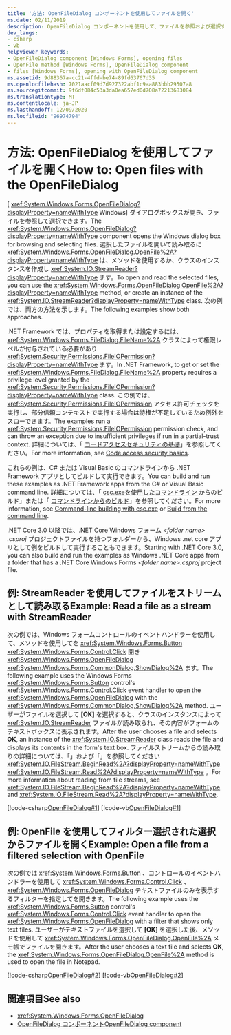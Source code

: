 ```yaml
---
title: '方法: OpenFileDialog コンポーネントを使用してファイルを開く'
ms.date: 02/11/2019
description: OpenFileDialog コンポーネントを使用して、ファイルを参照および選択するための [Windows] ダイアログボックスを開く方法について説明します。
dev_langs:
- csharp
- vb
helpviewer_keywords:
- OpenFileDialog component [Windows Forms], opening files
- OpenFile method [Windows Forms], OpenFileDialog component
- files [Windows Forms], opening with OpenFileDialog component
ms.assetid: 9d88367a-cc21-4ffd-be74-89fd63767d35
ms.openlocfilehash: 7021aacf09d7d927322abf1c9aa883bbb29507a8
ms.sourcegitcommit: 9f6df084c53a3da0ea657ed0d708a72213683084
ms.translationtype: MT
ms.contentlocale: ja-JP
ms.lasthandoff: 12/09/2020
ms.locfileid: "96974794"
---
```

# <a name="how-to-open-files-with-the-openfiledialog"></a><span data-ttu-id="dff83-103">方法: OpenFileDialog を使用してファイルを開く</span><span class="sxs-lookup"><span data-stu-id="dff83-103">How to: Open files with the OpenFileDialog</span></span>

<span data-ttu-id="dff83-104">[ <xref:System.Windows.Forms.OpenFileDialog?displayProperty=nameWithType> Windows] ダイアログボックスが開き、ファイルを参照して選択できます。</span><span class="sxs-lookup"><span data-stu-id="dff83-104">The <xref:System.Windows.Forms.OpenFileDialog?displayProperty=nameWithType> component opens the Windows dialog box for browsing and selecting files.</span></span> <span data-ttu-id="dff83-105">選択したファイルを開いて読み取るに <xref:System.Windows.Forms.OpenFileDialog.OpenFile%2A?displayProperty=nameWithType> は、メソッドを使用するか、クラスのインスタンスを作成し <xref:System.IO.StreamReader?displayProperty=nameWithType> ます。</span><span class="sxs-lookup"><span data-stu-id="dff83-105">To open and read the selected files, you can use the <xref:System.Windows.Forms.OpenFileDialog.OpenFile%2A?displayProperty=nameWithType> method, or create an instance of the <xref:System.IO.StreamReader?displayProperty=nameWithType> class.</span></span> <span data-ttu-id="dff83-106">次の例では、両方の方法を示します。</span><span class="sxs-lookup"><span data-stu-id="dff83-106">The following examples show both approaches.</span></span>

<span data-ttu-id="dff83-107">.NET Framework では、プロパティを取得または設定するには、 <xref:System.Windows.Forms.FileDialog.FileName%2A> クラスによって権限レベルが付与されている必要があり <xref:System.Security.Permissions.FileIOPermission?displayProperty=nameWithType> ます。</span><span class="sxs-lookup"><span data-stu-id="dff83-107">In .NET Framework, to get or set the <xref:System.Windows.Forms.FileDialog.FileName%2A> property requires a privilege level granted by the <xref:System.Security.Permissions.FileIOPermission?displayProperty=nameWithType> class.</span></span> <span data-ttu-id="dff83-108">この例では、 <xref:System.Security.Permissions.FileIOPermission> アクセス許可チェックを実行し、部分信頼コンテキストで実行する場合は特権が不足しているため例外をスローできます。</span><span class="sxs-lookup"><span data-stu-id="dff83-108">The examples run a <xref:System.Security.Permissions.FileIOPermission> permission check, and can throw an exception due to insufficient privileges if run in a partial-trust context.</span></span> <span data-ttu-id="dff83-109">詳細については、「 [コードアクセスセキュリティの基礎](/dotnet/framework/misc/code-access-security-basics)」を参照してください。</span><span class="sxs-lookup"><span data-stu-id="dff83-109">For more information, see [Code access security basics](/dotnet/framework/misc/code-access-security-basics).</span></span>

<span data-ttu-id="dff83-110">これらの例は、C# または Visual Basic のコマンドラインから .NET Framework アプリとしてビルドして実行できます。</span><span class="sxs-lookup"><span data-stu-id="dff83-110">You can build and run these examples as .NET Framework apps from the C# or Visual Basic command line.</span></span> <span data-ttu-id="dff83-111">詳細については、「 [csc.exeを使用したコマンドライン ](/dotnet/csharp/language-reference/compiler-options/command-line-building-with-csc-exe) からのビルド」または「 [コマンドラインからのビルド](/dotnet/visual-basic/reference/command-line-compiler/building-from-the-command-line)」を参照してください。</span><span class="sxs-lookup"><span data-stu-id="dff83-111">For more information, see [Command-line building with csc.exe](/dotnet/csharp/language-reference/compiler-options/command-line-building-with-csc-exe) or [Build from the command line](/dotnet/visual-basic/reference/command-line-compiler/building-from-the-command-line).</span></span>

<span data-ttu-id="dff83-112">.NET Core 3.0 以降では、.NET Core Windows フォーム *\<folder name> .csproj* プロジェクトファイルを持つフォルダーから、Windows .net core アプリとして例をビルドして実行することもできます。</span><span class="sxs-lookup"><span data-stu-id="dff83-112">Starting with .NET Core 3.0, you can also build and run the examples as Windows .NET Core apps from a folder that has a .NET Core Windows Forms *\<folder name>.csproj* project file.</span></span>

## <a name="example-read-a-file-as-a-stream-with-streamreader"></a><span data-ttu-id="dff83-113">例: StreamReader を使用してファイルをストリームとして読み取る</span><span class="sxs-lookup"><span data-stu-id="dff83-113">Example: Read a file as a stream with StreamReader</span></span>  
  
<span data-ttu-id="dff83-114">次の例では、Windows フォームコントロールのイベントハンドラーを使用して、メソッドを使用してを <xref:System.Windows.Forms.Button> <xref:System.Windows.Forms.Control.Click> 開き <xref:System.Windows.Forms.OpenFileDialog> <xref:System.Windows.Forms.CommonDialog.ShowDialog%2A> ます。</span><span class="sxs-lookup"><span data-stu-id="dff83-114">The following example uses the Windows Forms <xref:System.Windows.Forms.Button> control's <xref:System.Windows.Forms.Control.Click> event handler to open the <xref:System.Windows.Forms.OpenFileDialog> with the <xref:System.Windows.Forms.CommonDialog.ShowDialog%2A> method.</span></span> <span data-ttu-id="dff83-115">ユーザーがファイルを選択して **[OK]** を選択すると、クラスのインスタンスによって <xref:System.IO.StreamReader> ファイルが読み取られ、その内容がフォームのテキストボックスに表示されます。</span><span class="sxs-lookup"><span data-stu-id="dff83-115">After the user chooses a file and selects **OK**, an instance of the <xref:System.IO.StreamReader> class reads the file and displays its contents in the form's text box.</span></span> <span data-ttu-id="dff83-116">ファイルストリームからの読み取りの詳細については、「」および「」を参照してください <xref:System.IO.FileStream.BeginRead%2A?displayProperty=nameWithType> <xref:System.IO.FileStream.Read%2A?displayProperty=nameWithType> 。</span><span class="sxs-lookup"><span data-stu-id="dff83-116">For more information about reading from file streams, see <xref:System.IO.FileStream.BeginRead%2A?displayProperty=nameWithType> and <xref:System.IO.FileStream.Read%2A?displayProperty=nameWithType>.</span></span>  

 [!code-csharp[OpenFileDialog#1](~/samples/snippets/winforms/open-files/example1/cs/Form1.cs)]
 [!code-vb[OpenFileDialog#1](~/samples/snippets/winforms/open-files/example1/vb/Form1.vb)]  

## <a name="example-open-a-file-from-a-filtered-selection-with-openfile"></a><span data-ttu-id="dff83-117">例: OpenFile を使用してフィルター選択された選択からファイルを開く</span><span class="sxs-lookup"><span data-stu-id="dff83-117">Example: Open a file from a filtered selection with OpenFile</span></span>

<span data-ttu-id="dff83-118">次の例では <xref:System.Windows.Forms.Button> 、コントロールのイベントハンドラーを使用して <xref:System.Windows.Forms.Control.Click> 、 <xref:System.Windows.Forms.OpenFileDialog> テキストファイルのみを表示するフィルターを指定してを開きます。</span><span class="sxs-lookup"><span data-stu-id="dff83-118">The following example uses the <xref:System.Windows.Forms.Button> control's <xref:System.Windows.Forms.Control.Click> event handler to open the <xref:System.Windows.Forms.OpenFileDialog> with a filter that shows only text files.</span></span> <span data-ttu-id="dff83-119">ユーザーがテキストファイルを選択して **[OK]** を選択した後、メソッドを使用して <xref:System.Windows.Forms.OpenFileDialog.OpenFile%2A> メモ帳でファイルを開きます。</span><span class="sxs-lookup"><span data-stu-id="dff83-119">After the user chooses a text file and selects **OK**, the <xref:System.Windows.Forms.OpenFileDialog.OpenFile%2A> method is used to open the file in Notepad.</span></span>

 [!code-csharp[OpenFileDialog#2](~/samples/snippets/winforms/open-files/example2/cs/Form1.cs)]
 [!code-vb[OpenFileDialog#2](~/samples/snippets/winforms/open-files/example2/vb/Form1.vb)]  

## <a name="see-also"></a><span data-ttu-id="dff83-120">関連項目</span><span class="sxs-lookup"><span data-stu-id="dff83-120">See also</span></span>

- <xref:System.Windows.Forms.OpenFileDialog>
- [<span data-ttu-id="dff83-121">OpenFileDialog コンポーネント</span><span class="sxs-lookup"><span data-stu-id="dff83-121">OpenFileDialog component</span></span>](openfiledialog-component-windows-forms.md)
